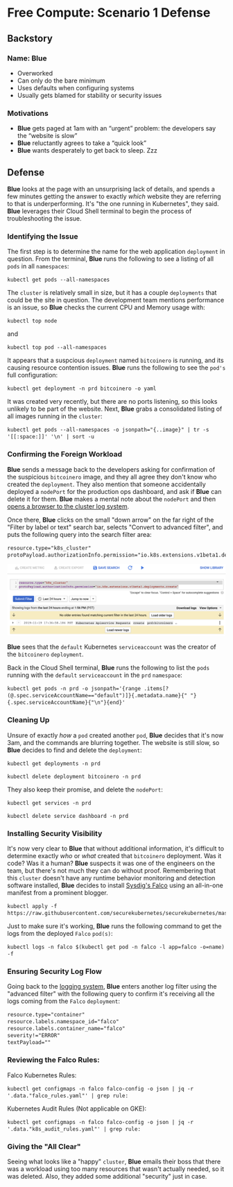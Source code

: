 # Free Compute: Scenario 1 Defense

## Backstory

### Name: __Blue__

* Overworked
* Can only do the bare minimum
* Uses defaults when configuring systems
* Usually gets blamed for stability or security issues

### Motivations

* __Blue__ gets paged at 1am with an “urgent” problem: the developers say the “website is slow”
* __Blue__ reluctantly agrees to take a “quick look”
* __Blue__ wants desperately to get back to sleep. Zzz

## Defense

__Blue__ looks at the page with an unsurprising lack of details, and spends a few minutes getting the answer to exactly _which_ website they are referring to that is underperforming.  It's "the one running in Kubernetes", they said.  __Blue__ leverages their Cloud Shell terminal to begin the process of troubleshooting the issue.

### Identifying the Issue

The first step is to determine the name for the web application `deployment` in question.  From the terminal, __Blue__ runs the following to see a listing of all `pods` in all `namespaces`:

```console
kubectl get pods --all-namespaces
```

The `cluster` is relatively small in size, but it has a couple `deployments` that could be the site in question.  The development team mentions performance is an issue, so __Blue__ checks the current CPU and Memory usage with:

```console
kubectl top node
```

and

```console
kubectl top pod --all-namespaces
```

It appears that a suspcious `deployment` named `bitcoinero` is running, and its causing resource contention issues.  __Blue__ runs the following to see the `pod's` full configuration:

```console
kubectl get deployment -n prd bitcoinero -o yaml
```

It was created very recently, but there are no ports listening, so this looks unlikely to be part of the website.  Next, __Blue__ grabs a consolidated listing of all images running in the `cluster`:

```console
kubectl get pods --all-namespaces -o jsonpath="{..image}" | tr -s '[[:space:]]' '\n' | sort -u
```

### Confirming the Foreign Workload

__Blue__ sends a message back to the developers asking for confirmation of the suspicious `bitcoinero` image, and they all agree they don't know who created the `deployment`. They also mention that someone accidentally deployed a `nodePort` for the production ops dashboard, and ask if __Blue__ can delete it for them. __Blue__ makes a mental note about the `nodePort` and then <a href="https://console.cloud.google.com/logs/viewer" target="_blank">opens a browser to the cluster log system</a>.

Once there, __Blue__ clicks on the small "down arrow" on the far right of the "Filter by label or text" search bar, selects "Convert to advanced filter", and puts the following query into the search filter area:

```console
resource.type="k8s_cluster"
protoPayload.authorizationInfo.permission="io.k8s.extensions.v1beta1.deployments.create"
```

![Stackdriver Log Filter of Default Service Account](img/sd-prd.png)

__Blue__ sees that the `default` Kubernetes `serviceaccount` was the creator of the `bitcoinero` `deployment`.

Back in the Cloud Shell terminal, __Blue__ runs the following to list the `pods` running with the `default` `serviceaccount` in the `prd` `namespace`:

```console
kubectl get pods -n prd -o jsonpath='{range .items[?(@.spec.serviceAccountName=="default")]}{.metadata.name}{" "}{.spec.serviceAccountName}{"\n"}{end}'
```

### Cleaning Up

Unsure of exactly _how_ a `pod` created another `pod`, __Blue__ decides that it's now 3am, and the commands are blurring together.  The website is still slow, so __Blue__ decides to find and delete the `deployment`:

```console
kubectl get deployments -n prd
```

```console
kubectl delete deployment bitcoinero -n prd
```

They also keep their promise, and delete the `nodePort`:
```console
kubectl get services -n prd
```

```console
kubectl delete service dashboard -n prd
```

### Installing Security Visibility

It's now very clear to __Blue__ that without additional information, it's difficult to determine exactly _who_ or _what_ created that `bitcoinero` deployment.  Was it code?  Was it a human?  __Blue__ suspects it was one of the engineers on the team, but there's not much they can do without proof.  Remembering that this `cluster` doesn't have any runtime behavior monitoring and detection software installed, __Blue__ decides to install <a href="https://falco.org" target="_blank">Sysdig's Falco</a> using an all-in-one manifest from a prominent blogger.

```console
kubectl apply -f https://raw.githubusercontent.com/securekubernetes/securekubernetes/master/manifests/security.yml
```

Just to make sure it's working, __Blue__ runs the following command to get the logs from the deployed `Falco` `pod(s)`:

```console
kubectl logs -n falco $(kubectl get pod -n falco -l app=falco -o=name) -f
```

### Ensuring Security Log Flow

Going back to the <a href="https://console.cloud.google.com/logs/viewer" target="_blank">logging system</a>, __Blue__ enters another log filter using the "advanced filter" with the following query to confirm it's receiving all the logs coming from the `Falco` `deployment`:

```console
resource.type="container"
resource.labels.namespace_id="falco"
resource.labels.container_name="falco"
severity!="ERROR"
textPayload=""
```

### Reviewing the Falco Rules:

Falco Kubernetes Rules:

```console
kubectl get configmaps -n falco falco-config -o json | jq -r '.data."falco_rules.yaml"' | grep rule:
```

Kubernetes Audit Rules (Not applicable on GKE):

```console
kubectl get configmaps -n falco falco-config -o json | jq -r '.data."k8s_audit_rules.yaml"' | grep rule:
```

### Giving the "All Clear"

Seeing what looks like a "happy" `cluster`, __Blue__ emails their boss that there was a workload using too many resources that wasn't actually needed, so it was deleted.  Also, they added some additional "security" just in case.
